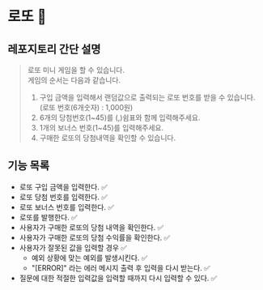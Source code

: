 # 로또 🎰

## 레포지토리 간단 설명

> 로또 미니 게임을 할 수 있습니다.  
> 게임의 순서는 다음과 같습니다.
> 1. 구입 금액을 입력해서 랜덤값으로 출력되는 로또 번호를 받을 수 있습니다.(로또 번호(6개숫자) : 1,000원)
> 2. 6개의 당첨번호(1~45)를 (,)쉼표와 함께 입력해주세요.
> 3. 1개의 보너스 번호(1~45)를 입력해주세요.
> 4. 구매한 로또의 당첨내역을 확인할 수 있습니다.

## 기능 목록 

- 로또 구입 금액을 입력한다. ✅
- 로또 당첨 번호를 입력한다. ✅
- 로또 보너스 번호를 입력한다. ✅
- 로또를 발행한다. ✅
- 사용자가 구매한 로또의 당첨 내역을 확인한다. ✅
- 사용자가 구매한 로또의 당첨 수익률을 확인한다. ✅
- 사용자가 잘못된 값을 입력할 경우  ✅
  - 예외 상황에 맞는 예외를 발생시킨다. ✅
  - "[ERROR]" 라는 에러 메시지 출력 후 입력을 다시 받는다. ✅
- 질문에 대한 적절한 입력값을 입력할 때까지 다시 입력할 수 있다. ✅